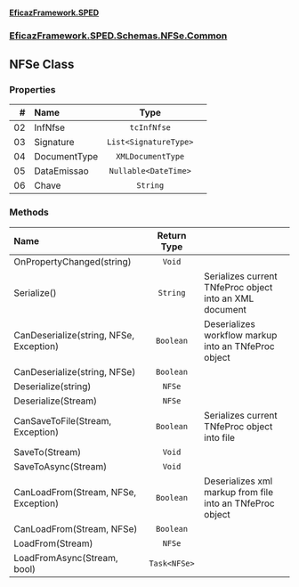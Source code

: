 #### [EficazFramework.SPED](EficazFrameworkSPED.md 'EficazFramework SPED')
### [EficazFramework.SPED.Schemas.NFSe.Common](EficazFramework.SPED.Schemas.NFSe.Common.md 'EficazFramework.SPED.Schemas.NFSe.Common')

## NFSe Class
### Properties

| # | Name | Type | |
| ---: | :--- | :---: | :--- |
| 02 | InfNfse | `tcInfNfse` |  |
| 03 | Signature | `List<SignatureType>` |  |
| 04 | DocumentType | `XMLDocumentType` |  |
| 05 | DataEmissao | `Nullable<DateTime>` |  |
| 06 | Chave | `String` |  |
### Methods

| Name | Return Type | |
| :--- | :---: | :--- |
| OnPropertyChanged(string) | `Void` |  |
| Serialize() | `String` | Serializes current TNfeProc object into an XML document |
| CanDeserialize(string, NFSe, Exception) | `Boolean` | Deserializes workflow markup into an TNfeProc object |
| CanDeserialize(string, NFSe) | `Boolean` |  |
| Deserialize(string) | `NFSe` |  |
| Deserialize(Stream) | `NFSe` |  |
| CanSaveToFile(Stream, Exception) | `Boolean` | Serializes current TNfeProc object into file |
| SaveTo(Stream) | `Void` |  |
| SaveToAsync(Stream) | `Void` |  |
| CanLoadFrom(Stream, NFSe, Exception) | `Boolean` | Deserializes xml markup from file into an TNfeProc object |
| CanLoadFrom(Stream, NFSe) | `Boolean` |  |
| LoadFrom(Stream) | `NFSe` |  |
| LoadFromAsync(Stream, bool) | `Task<NFSe>` |  |

